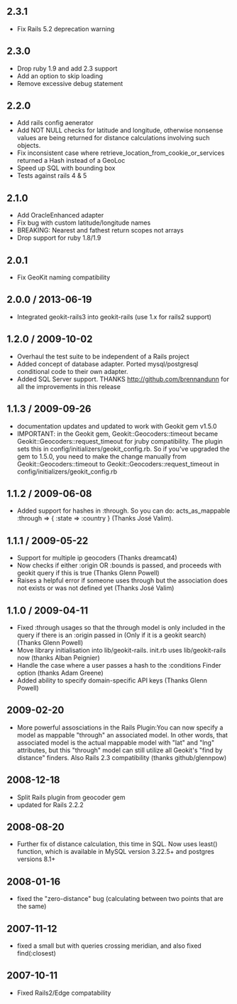 ## 2.3.1

* Fix Rails 5.2 deprecation warning

## 2.3.0

* Drop ruby 1.9 and add 2.3 support
* Add an option to skip loading
* Remove excessive debug statement

## 2.2.0

* Add rails config aenerator
* Add NOT NULL checks for latitude and longitude, otherwise nonsense
  values are being returned for distance calculations involving such
  objects.
* Fix inconsistent case where retrieve_location_from_cookie_or_services
  returned a Hash instead of a GeoLoc
* Speed up SQL with bounding box
* Tests against rails 4 & 5

## 2.1.0

* Add OracleEnhanced adapter
* Fix bug with custom latitude/longitude names
* BREAKING: Nearest and fathest return scopes not arrays
* Drop support for ruby 1.8/1.9

## 2.0.1

* Fix GeoKit naming compatibility

## 2.0.0 / 2013-06-19

* Integrated geokit-rails3 into geokit-rails  (use 1.x for rails2 support)

## 1.2.0 / 2009-10-02

* Overhaul the test suite to be independent of a Rails project
* Added concept of database adapter. Ported mysql/postgresql conditional code to their own adapter.
* Added SQL Server support. THANKS http://github.com/brennandunn for all the improvements in this release

## 1.1.3 / 2009-09-26

* documentation updates and updated to work with Geokit gem v1.5.0
* IMPORTANT: in the Geokit gem, Geokit::Geocoders::timeout became Geokit::Geocoders::request_timeout for jruby compatibility.
The plugin sets this in config/initializers/geokit_config.rb. So if you've upgraded the gem to 1.5.0, you need to
make the change manually from Geokit::Geocoders::timeout to Geokit::Geocoders::request_timeout in config/initializers/geokit_config.rb

## 1.1.2 / 2009-06-08

* Added support for hashes in :through. So you can do: acts_as_mappable :through => { :state => :country } (Thanks José Valim).

## 1.1.1 / 2009-05-22
* Support for multiple ip geocoders (Thanks dreamcat4)
* Now checks if either :origin OR :bounds is passed, and proceeds with geokit query if this is true (Thanks Glenn Powell)
* Raises a helpful error if someone uses through but the association does not exists or was not defined yet (Thanks José Valim)

## 1.1.0 / 2009-04-11

* Fixed :through usages so that the through model is only included in the query if there 
	is an :origin passed in (Only if it is a geokit search) (Thanks Glenn Powell)
* Move library initialisation into lib/geokit-rails. init.rb uses lib/geokit-rails now (thanks Alban Peignier)
* Handle the case where a user passes a hash to the :conditions Finder option (thanks Adam Greene)
* Added ability to specify domain-specific API keys (Thanks Glenn Powell)

## 2009-02-20

* More powerful assosciations in the Rails Plugin:You can now specify a model as mappable "through" an associated model. 
In other words, that associated model is the actual mappable model with "lat" and "lng" attributes, but this "through" model 
can still utilize all Geokit's "find by distance" finders. Also Rails 2.3 compatibility (thanks github/glennpow)

## 2008-12-18

* Split Rails plugin from geocoder gem
* updated for Rails 2.2.2

## 2008-08-20

* Further fix of distance calculation, this time in SQL. Now uses least() function, which is available in MySQL version 3.22.5+ and postgres versions 8.1+

## 2008-01-16

* fixed the "zero-distance" bug (calculating between two points that are the same)

## 2007-11-12

* fixed a small but with queries crossing meridian, and also fixed find(:closest)

## 2007-10-11

* Fixed Rails2/Edge compatability
